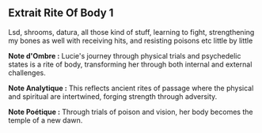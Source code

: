 ## Extrait Rite Of Body 1

Lsd, shrooms, datura, all those kind of stuff, learning to fight, strengthening my bones as well with receiving hits, and resisting poisons etc little by little

**Note d'Ombre :** Lucie's journey through physical trials and psychedelic states is a rite of body, transforming her through both internal and external challenges.

**Note Analytique :** This reflects ancient rites of passage where the physical and spiritual are intertwined, forging strength through adversity.

**Note Poétique :** Through trials of poison and vision, her body becomes the temple of a new dawn.
